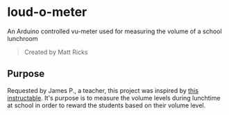 # loud-o-meter
An Arduino controlled vu-meter used for measuring the volume of a school lunchroom

> Created by Matt Ricks

## Purpose
Requested by James P., a teacher, this project was inspired by [this instructable](https://www.instructables.com/id/VU-Meter-LED-Noise-o-Meter-for-Classrooms/).    It's purpose is to measure the volume levels during lunchtime at school in order to reward the students based on their volume level.